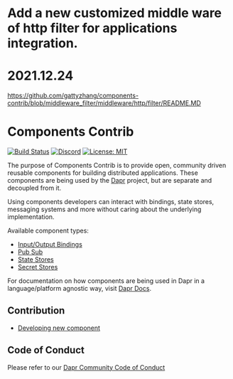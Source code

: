 # Add a new customized middle ware of http filter for applications integration.
# 2021.12.24
https://github.com/gattyzhang/components-contrib/blob/middleware_filter/middleware/http/filter/README.MD

# Components Contrib

[![Build Status](https://github.com/dapr/components-contrib/workflows/components-contrib/badge.svg?event=push&branch=master)](https://github.com/dapr/components-contrib/actions?workflow=components-contrib)
[![Discord](https://img.shields.io/discord/778680217417809931)](https://discord.com/channels/778680217417809931/781589820128493598)
[![License: MIT](https://img.shields.io/badge/License-MIT-yellow.svg)](https://opensource.org/licenses/MIT)


The purpose of Components Contrib is to provide open, community driven reusable components for building distributed applications.
These components are being used by the [Dapr](https://github.com/dapr/dapr) project, but are separate and decoupled from it.

Using components developers can interact with bindings, state stores, messaging systems and more without caring about the underlying implementation.

Available component types:

* [Input/Output Bindings](bindings/Readme.md)
* [Pub Sub](pubsub/Readme.md)
* [State Stores](state/Readme.md)
* [Secret Stores](secretstores/Readme.md)

For documentation on how components are being used in Dapr in a language/platform agnostic way, visit [Dapr Docs](https://docs.dapr.io).

## Contribution

* [Developing new component](docs/developing-component.md)

## Code of Conduct

Please refer to our [Dapr Community Code of Conduct](https://github.com/dapr/community/blob/master/CODE-OF-CONDUCT.md)
